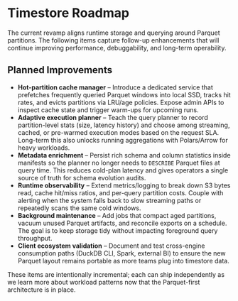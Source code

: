 # Timestore Roadmap

The current revamp aligns runtime storage and querying around Parquet partitions. The following items capture follow-up enhancements that will continue improving performance, debuggability, and long-term operability.

## Planned Improvements

- **Hot-partition cache manager** – Introduce a dedicated service that prefetches frequently queried Parquet windows into local SSD, tracks hit rates, and evicts partitions via LRU/age policies. Expose admin APIs to inspect cache state and trigger warm-ups for upcoming runs.
- **Adaptive execution planner** – Teach the query planner to record partition-level stats (size, latency history) and choose among streaming, cached, or pre-warmed execution modes based on the request SLA. Long-term this also unlocks running aggregations with Polars/Arrow for heavy workloads.
- **Metadata enrichment** – Persist rich schema and column statistics inside manifests so the planner no longer needs to `DESCRIBE` Parquet files at query time. This reduces cold-plan latency and gives operators a single source of truth for schema evolution audits.
- **Runtime observability** – Extend metrics/logging to break down S3 bytes read, cache hit/miss ratios, and per-query partition costs. Couple with alerting when the system falls back to slow streaming paths or repeatedly scans the same cold windows.
- **Background maintenance** – Add jobs that compact aged partitions, vacuum unused Parquet artifacts, and reconcile exports on a schedule. The goal is to keep storage tidy without impacting foreground query throughput.
- **Client ecosystem validation** – Document and test cross-engine consumption paths (DuckDB CLI, Spark, external BI) to ensure the new Parquet layout remains portable as more teams plug into timestore data.

These items are intentionally incremental; each can ship independently as we learn more about workload patterns now that the Parquet-first architecture is in place.
